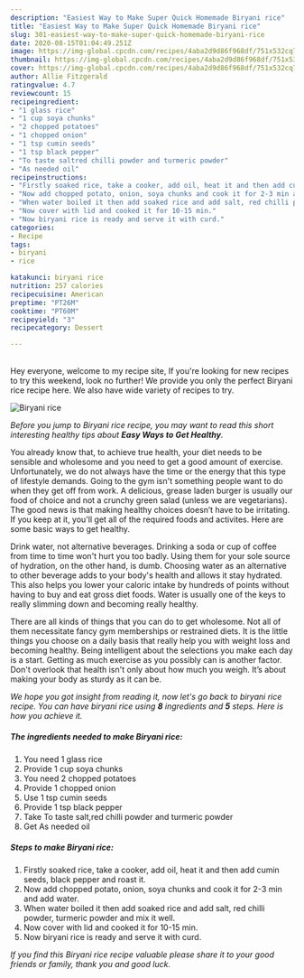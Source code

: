 ```yaml
---
description: "Easiest Way to Make Super Quick Homemade Biryani rice"
title: "Easiest Way to Make Super Quick Homemade Biryani rice"
slug: 301-easiest-way-to-make-super-quick-homemade-biryani-rice
date: 2020-08-15T01:04:49.251Z
image: https://img-global.cpcdn.com/recipes/4aba2d9d86f968df/751x532cq70/biryani-rice-recipe-main-photo.jpg
thumbnail: https://img-global.cpcdn.com/recipes/4aba2d9d86f968df/751x532cq70/biryani-rice-recipe-main-photo.jpg
cover: https://img-global.cpcdn.com/recipes/4aba2d9d86f968df/751x532cq70/biryani-rice-recipe-main-photo.jpg
author: Allie Fitzgerald
ratingvalue: 4.7
reviewcount: 15
recipeingredient:
- "1 glass rice"
- "1 cup soya chunks"
- "2 chopped potatoes"
- "1 chopped onion"
- "1 tsp cumin seeds"
- "1 tsp black pepper"
- "To taste saltred chilli powder and turmeric powder"
- "As needed oil"
recipeinstructions:
- "Firstly soaked rice, take a cooker, add oil, heat it and then add cumin seeds, black pepper and roast it."
- "Now add chopped potato, onion, soya chunks and cook it for 2-3 min and add water."
- "When water boiled it then add soaked rice and add salt, red chilli powder, turmeric powder and mix it well."
- "Now cover with lid and cooked it for 10-15 min."
- "Now biryani rice is ready and serve it with curd."
categories:
- Recipe
tags:
- biryani
- rice

katakunci: biryani rice 
nutrition: 257 calories
recipecuisine: American
preptime: "PT26M"
cooktime: "PT60M"
recipeyield: "3"
recipecategory: Dessert

---
```

<br>
Hey everyone, welcome to my recipe site, If you're looking for new recipes to try this weekend, look no further! We provide you only the perfect Biryani rice recipe here. We also have wide variety of recipes to try.
<br>


![Biryani rice](https://img-global.cpcdn.com/recipes/4aba2d9d86f968df/751x532cq70/biryani-rice-recipe-main-photo.jpg)

<i>Before you jump to Biryani rice recipe, you may want to read this short interesting healthy tips about <strong>Easy Ways to Get Healthy</strong>.</i>

You already know that, to achieve true health, your diet needs to be sensible and wholesome and you need to get a good amount of exercise. Unfortunately, we do not always have the time or the energy that this type of lifestyle demands. Going to the gym isn't something people want to do when they get off from work. A delicious, grease laden burger is usually our food of choice and not a crunchy green salad (unless we are vegetarians). The good news is that making healthy choices doesn’t have to be irritating. If you keep at it, you'll get all of the required foods and activites. Here are some basic ways to get healthy.

Drink water, not alternative beverages. Drinking a soda or cup of coffee from time to time won't hurt you too badly. Using them for your sole source of hydration, on the other hand, is dumb. Choosing water as an alternative to other beverage adds to your body's health and allows it stay hydrated. This also helps you lower your caloric intake by hundreds of points without having to buy and eat gross diet foods. Water is usually one of the keys to really slimming down and becoming really healthy.

There are all kinds of things that you can do to get wholesome. Not all of them necessitate fancy gym memberships or restrained diets. It is the little things you choose on a daily basis that really help you with weight loss and becoming healthy. Being intelligent about the selections you make each day is a start. Getting as much exercise as you possibly can is another factor. Don't overlook that health isn't only about how much you weigh. It’s about making your body as sturdy as it can be. 


<i>We hope you got insight from reading it, now let's go back to biryani rice recipe. You can have biryani rice using <strong>8</strong> ingredients and <strong>5</strong> steps. Here is how you achieve it.
</i>

##### The ingredients needed to make Biryani rice:

1. You need 1 glass rice
1. Provide 1 cup soya chunks
1. You need 2 chopped potatoes
1. Provide 1 chopped onion
1. Use 1 tsp cumin seeds
1. Provide 1 tsp black pepper
1. Take To taste salt,red chilli powder and turmeric powder
1. Get As needed oil


##### Steps to make Biryani rice:

1. Firstly soaked rice, take a cooker, add oil, heat it and then add cumin seeds, black pepper and roast it.
1. Now add chopped potato, onion, soya chunks and cook it for 2-3 min and add water.
1. When water boiled it then add soaked rice and add salt, red chilli powder, turmeric powder and mix it well.
1. Now cover with lid and cooked it for 10-15 min.
1. Now biryani rice is ready and serve it with curd.


<i>If you find this Biryani rice recipe valuable please share it to your good friends or family, thank you and good luck.</i>
